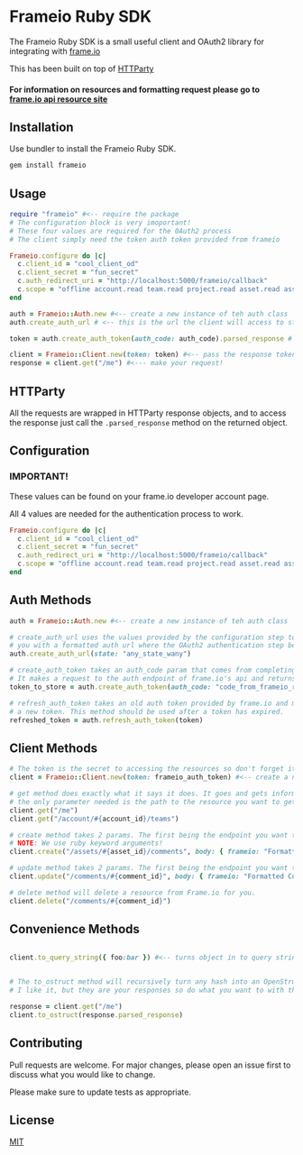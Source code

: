 # Frameio Ruby SDK

The Frameio Ruby SDK is a small useful client and OAuth2 library for integrating with [frame.io](https://frame.io)

This has been built on top of [HTTParty](https://github.com/jnunemaker/httparty)

#### For information on resources and formatting request please go to [frame.io api resource site](https://docs.frame.io/reference)

## Installation

Use bundler to install the Frameio Ruby SDK.

```bash
gem install frameio
```

## Usage

```ruby
require "frameio" #<-- require the package
# The configuration block is very imoportant!
# These four values are required for the 0Auth2 process
# The client simply need the token auth token provided from frameio

Frameio.configure do |c|
  c.client_id = "cool_client_od"
  c.client_secret = "fun_secret"
  c.auth_redirect_uri = "http://localhost:5000/frameio/callback"
  c.scope = "offline account.read team.read project.read asset.read asset.create"
end

auth = Frameio::Auth.new #<-- create a new instance of teh auth class
auth.create_auth_url # <-- this is the url the client will access to start the OAuth2 flow

token = auth.create_auth_token(auth_code: auth_code).parsed_response # <-- the code that is returned in the url params after a successful OAuth2 redirect

client = Frameio::Client.new(token: token) #<-- pass the response token to a new client instance
response = client.get("/me") #<--- make your request!
```

## HTTParty

All the requests are wrapped in HTTParty response objects, and to access the response just call the `.parsed_response` method on the returned object.

## Configuration

### IMPORTANT!

These values can be found on your frame.io developer account page.

All 4 values are needed for the authentication process to work.

```ruby
Frameio.configure do |c|
  c.client_id = "cool_client_od"
  c.client_secret = "fun_secret"
  c.auth_redirect_uri = "http://localhost:5000/frameio/callback"
  c.scope = "offline account.read team.read project.read asset.read asset.create"
end

```

## Auth Methods

```ruby
auth = Frameio::Auth.new #<-- create a new instance of teh auth class

# create_auth_url uses the values provided by the configuration step to supply
# you with a formatted auth url where the OAuth2 authentication step beings
auth.create_auth_url(state: "any_state_wany")

# create_auth_token takes an auth_code param that comes from completing the OAuth2 process
# It makes a request to the auth endpoint of frame.io's api and returns you a valid auth token
token_to_store = auth.create_auth_token(auth_code: "code_from_frameio_redirect_url")

# refresh_auth_token takes an old auth token provided by frame.io and makes the request for
# a new token. This method should be used after a token has expired.
refreshed_token = auth.refresh_auth_token(token)
```

## Client Methods

```ruby
# The token is the secret to accessing the resources so don't forget it :)
client = Frameio::Client.new(token: frameio_auth_token) #<-- create a new instance of the frame.io client

# get method does exactly what it says it does. It goes and gets information from an authenticated frame.io endpoint
# the only parameter needed is the path to the resource you want to get.
client.get("/me")
client.get("/account/#{account_id}/teams")

# create method takes 2 params. The first being the endpoint you want to hit, and the second in the body.
# NOTE: We use ruby keyword arguments!
client.create("/assets/#{asset_id}/comments", body: { frameio: "Formatted Comment" })

# update method takes 2 params. The first being the endpoint you want to hit, and the second in the body.
client.update("/comments/#{comment_id}", body: { frameio: "Formatted Comment" })

# delete method will delete a resource from Frame.io for you.
client.delete("/comments/#{comment_id}")


```

## Convenience Methods

```ruby

client.to_query_string({ foo:bar }) #<-- turns object in to query strings! YAY!


# The to_ostruct method will recursively turn any hash into an OpenStruct.
# I like it, but they are your responses so do what you want to with them :)

response = client.get("/me")
client.to_ostruct(response.parsed_response)

```

## Contributing

Pull requests are welcome. For major changes, please open an issue first to discuss what you would like to change.

Please make sure to update tests as appropriate.

## License

[MIT](https://choosealicense.com/licenses/mit/)
